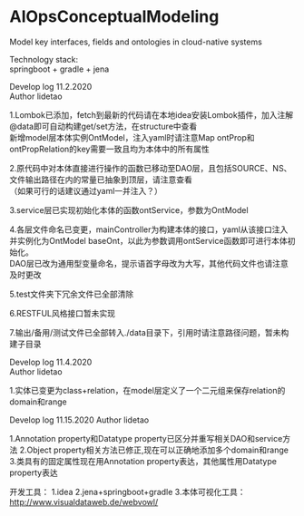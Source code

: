# AIOpsConceptualModeling
Model key interfaces, fields and ontologies in cloud-native systems 

Technology stack:  
springboot + gradle + jena  

Develop log 11.2.2020  
Author lidetao  

1.Lombok已添加，fetch到最新的代码请在本地idea安装Lombok插件，加入注解@data即可自动构建get/set方法，在structure中查看    
新增model层本体实例OntModel，注入yaml时请注意Map ontProp和ontPropRelation的key需要一致且均为本体中的所有属性  
  
2.原代码中对本体直接进行操作的函数已移动至DAO层，且包括SOURCE、NS、文件输出路径在内的常量已抽象到顶层，请注意查看  
（如果可行的话建议通过yaml一并注入？）  
  
3.service层已实现初始化本体的函数ontService，参数为OntModel 

4.各层文件命名已变更，mainController为构建本体的接口，yaml从该接口注入并实例化为OntModel baseOnt，以此为参数调用ontService函数即可进行本体初始化。  
  DAO层已改为通用型变量命名，提示语首字母改为大写，其他代码文件也请注意及时更改  

5.test文件夹下冗余文件已全部清除  

6.RESTFUL风格接口暂未实现  

7.输出/备用/测试文件已全部转入./data目录下，引用时请注意路径问题，暂未构建子目录  

Develop log 11.4.2020  
Author lidetao  

1.实体已变更为class+relation，在model层定义了一个二元组来保存relation的domain和range

Develop log 11.15.2020
Author lidetao

1.Annotation property和Datatype property已区分并重写相关DAO和service方法
2.Object property相关方法已修正,现在可以正确地添加多个domain和range
3.类具有的固定属性现在用Annotation property表达，其他属性用Datatype property表达

开发工具：
1.idea
2.jena+springboot+gradle
3.本体可视化工具：http://www.visualdataweb.de/webvowl/
